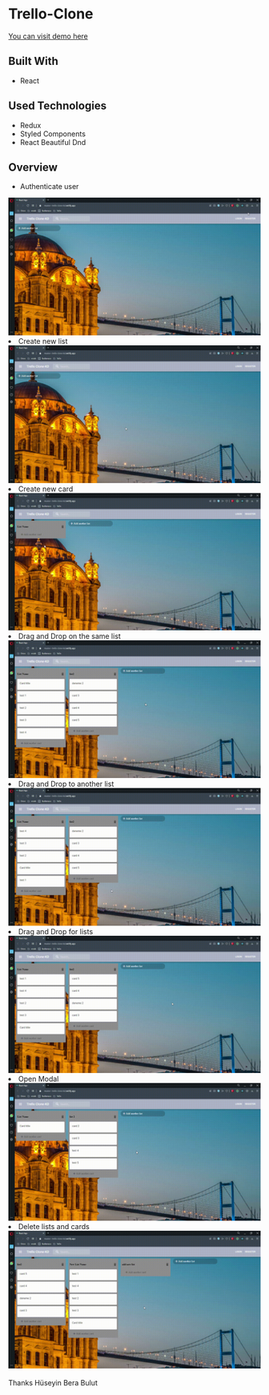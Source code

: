 # Trello-Clone 

<a href="https://master--trello-clone-kd.netlify.app">You can visit demo here</a>

## Built With

- React

## Used  Technologies
- Redux
- Styled Components
- React Beautiful Dnd

## Overview

- Authenticate user
<img src="https://github.com/KaganDogann/React-Trello-Clone/blob/master/src/gifs/Login%20signout.gif">
<li> Create new list </li>
<img src="https://github.com/KaganDogann/React-Trello-Clone/blob/master/src/gifs/create%20new%20list.gif">
<li> Create new card </li>
<img src="https://github.com/KaganDogann/React-Trello-Clone/blob/master/src/gifs/create%20new%20card.gif">
<li> Drag and Drop on the same list </li>
<img src="https://github.com/KaganDogann/React-Trello-Clone/blob/master/src/gifs/drag%20and%20drop%20same%20list.gif">
 <li> Drag and Drop to another list </li>
<img src="https://github.com/KaganDogann/React-Trello-Clone/blob/master/src/gifs/drag%20and%20drop%20to%20another%20list.gif">
<li> Drag and Drop for lists </li>
<img src="https://github.com/KaganDogann/React-Trello-Clone/blob/master/src/gifs/drag%20and%20drop%20list%20on%20board.gif">
 <li> Open Modal </li>
<img src="https://github.com/KaganDogann/React-Trello-Clone/blob/master/src/gifs/open%20modal.gif">
<li>  Delete lists and cards </li>
<img src="https://github.com/KaganDogann/React-Trello-Clone/blob/master/src/gifs/delete%20alll.gif">

<br>
<br>
Thanks Hüseyin Bera Bulut
